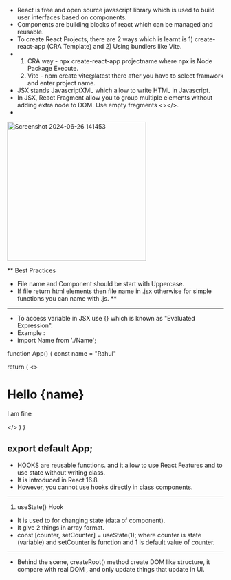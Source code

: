 - React is free and open source javascript library which is used to build user interfaces based on components.
- Components are building blocks of react which can be managed and reusable.
- To create React Projects, there are 2 ways which is learnt is 1) create-react-app (CRA Template) and 2) Using bundlers like Vite.
- 1) CRA way - npx create-react-app projectname where npx is Node Package Execute.
  2) Vite - npm create vite@latest there after you have to select framwork and enter project name.
- JSX stands JavascriptXML which allow to write HTML in Javascript.
- In JSX, React Fragment allow you to group multiple elements without adding extra node to DOM. Use empty fragments <></>.
-    
<img width="323" alt="Screenshot 2024-06-26 141453" src="https://github.com/ParthivSuthar/React/assets/143894333/f552867a-429a-4453-b5dd-924a445b7aa3">



** Best Practices
- File name and Component should be start with Uppercase.
- If file return html elements then file name in .jsx otherwise for simple functions you can name with .js.
**
------------------------------------------------------------------------------------------------------------------------

- To access variable in JSX use {} which is known as "Evaluated Expression".
- Example :
- import Name from './Name';

function App() {
  const name = "Rahul"

  return (
    <>
    <Name/>
    <h1>Hello {name}</h1>
    <p>I am fine</p>
    </>
  )
}

export default App;
---------------------------

- HOOKS are reusable functions. and it allow to use React Features and to use state without writing class.
- It is introduced in React 16.8.
- However, you cannot use hooks directly in class components.
---------------------------------------
1) useState() Hook
- It is used to for changing state (data of component).
- It give 2 things in array format.
-  const [counter, setCounter] = useState(1); where counter is state (variable) and setCounter is function and 1 is default value of counter.
--------------------------------------
- Behind the scene, createRoot() method create DOM like structure, it compare with real DOM , and only update things that update in UI.






    
